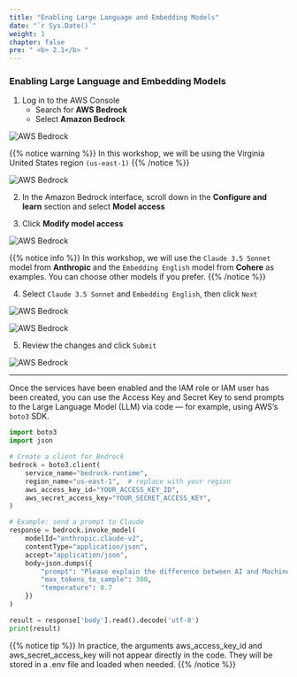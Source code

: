 ```yaml
---
title: "Enabling Large Language and Embedding Models"
date: "`r Sys.Date()`"
weight: 1 
chapter: false
pre: " <b> 2.1</b> "
---
```


### Enabling Large Language and Embedding Models

1. Log in to the AWS Console  
   - Search for **AWS Bedrock**  
   - Select **Amazon Bedrock**

![AWS Bedrock](/images/2.prerequisite/2.0.png)

{{% notice warning %}}
In this workshop, we will be using the Virginia United States region `(us-east-1)`
{{% /notice %}}

![AWS Bedrock](/images/2.prerequisite/2.1.png)

2. In the Amazon Bedrock interface, scroll down in the **Configure and learn** section and select **Model access**

3. Click **Modify model access**

![AWS Bedrock](/images/2.prerequisite/2.2.png)

{{% notice info %}}
In this workshop, we will use the `Claude 3.5 Sonnet` model from **Anthropic** and the `Embedding English` model from **Cohere** as examples. You can choose other models if you prefer.
{{% /notice %}}

4. Select `Claude 3.5 Sonnet` and `Embedding English`, then click `Next`

![AWS Bedrock](/images/2.prerequisite/2.3.png)

![AWS Bedrock](/images/2.prerequisite/2.4.png)

5. Review the changes and click `Submit`

![AWS Bedrock](/images/2.prerequisite/2.5.png)

---

Once the services have been enabled and the IAM role or IAM user has been created, you can use the Access Key and Secret Key to send prompts to the Large Language Model (LLM) via code — for example, using AWS’s `boto3` SDK.

```python
import boto3
import json

# Create a client for Bedrock
bedrock = boto3.client(
    service_name="bedrock-runtime",
    region_name="us-east-1",  # replace with your region
    aws_access_key_id="YOUR_ACCESS_KEY_ID",
    aws_secret_access_key="YOUR_SECRET_ACCESS_KEY",
)

# Example: send a prompt to Claude
response = bedrock.invoke_model(
    modelId="anthropic.claude-v2",
    contentType="application/json",
    accept="application/json",
    body=json.dumps({
        "prompt": "Please explain the difference between AI and Machine Learning.",
        "max_tokens_to_sample": 300,
        "temperature": 0.7
    })
)

result = response['body'].read().decode('utf-8')
print(result)
```

{{% notice tip %}}
In practice, the arguments aws_access_key_id and aws_secret_access_key will not appear directly in the code. They will be stored in a .env file and loaded when needed.
{{% /notice %}}
